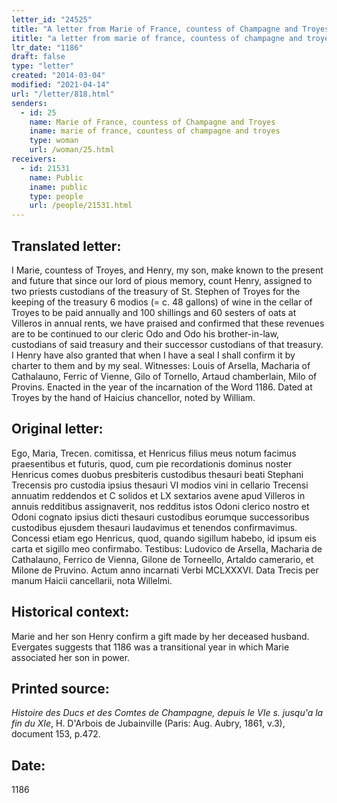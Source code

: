 ```yaml
---
letter_id: "24525"
title: "A letter from Marie of France, countess of Champagne and Troyes (1186)"
ititle: "a letter from marie of france, countess of champagne and troyes (1186)"
ltr_date: "1186"
draft: false
type: "letter"
created: "2014-03-04"
modified: "2021-04-14"
url: "/letter/818.html"
senders:
  - id: 25
    name: Marie of France, countess of Champagne and Troyes
    iname: marie of france, countess of champagne and troyes
    type: woman
    url: /woman/25.html
receivers:
  - id: 21531
    name: Public
    iname: public
    type: people
    url: /people/21531.html
---
```

<h2> Translated letter:</h2>I Marie, countess of Troyes, and Henry, my son, make known to the present and future that since our lord of pious memory, count Henry, assigned to two priests custodians of the treasury of St. Stephen of Troyes for the keeping of the treasury 6 modios (= c. 48 gallons) of wine in the cellar of Troyes to be paid annually and 100 shillings and 60 sesters of oats at Villeros in annual rents, we have praised and confirmed that these revenues are to be continued to our cleric Odo and Odo his brother-in-law, custodians of said treasury and their successor custodians of that treasury.
I Henry have also granted that when I have a seal I shall confirm it by charter to them and by my seal.
Witnesses:  Louis of Arsella, Macharia of Cathalauno, Ferric of Vienne, Gilo of Tornello, Artaud chamberlain, Milo of Provins.
Enacted in the year of the incarnation of the Word 1186.  Dated at Troyes by the hand of Haicius chancellor, noted by William.
<h2 class="mt-4"> Original letter:</h2>Ego, Maria, Trecen. comitissa, et Henricus filius meus notum facimus praesentibus et futuris, quod, cum pie recordationis dominus noster Henricus comes duobus presbiteris custodibus thesauri beati Stephani Trecensis pro custodia ipsius thesauri VI modios vini in cellario Trecensi annuatim reddendos et C solidos et LX sextarios avene apud Villeros in annuis redditibus assignaverit, nos redditus istos Odoni clerico nostro et Odoni cognato ipsius dicti thesauri custodibus eorumque successoribus custodibus ejusdem thesauri laudavimus et tenendos confirmavimus.  Concessi etiam ego Henricus, quod, quando sigillum habebo, id ipsum eis carta et sigillo meo confirmabo.
Testibus:  Ludovico de Arsella, Macharia de Cathalauno, Ferrico de Vienna, Gilone de Torneello, Artaldo camerario, et Milone de Pruvino.
Actum anno incarnati Verbi MCLXXXVI.  Data Trecis per manum Haicii cancellarii, nota Willelmi.
<h2 class="mt-4"> Historical context:</h2>Marie and her son Henry confirm a gift made by her deceased husband.  Evergates suggests that 1186 was a transitional year in which Marie associated her son in power.
<h2 class="mt-4"> Printed source:</h2><p><em>Histoire des Ducs et des Comtes de Champagne, depuis le VIe s. jusqu'a la fin du XIe</em>, H. D'Arbois de Jubainville (Paris: Aug. Aubry, 1861, v.3), document 153, p.472.</p><h2 class="mt-4"> Date:</h2>1186